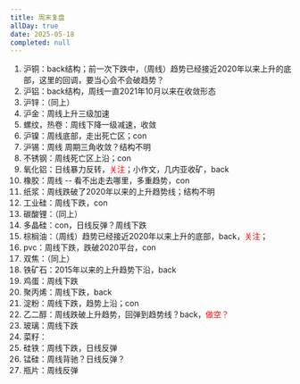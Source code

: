 ```yaml
---
title: 周末复盘
allDay: true
date: 2025-05-18
completed: null
---
```

1. 沪铜：back结构；前一次下跌中，（周线）趋势已经接近2020年以来上升的底部，这里的回调，要当心会不会破趋势？
2. 沪铝：back结构，周线一直2021年10月以来在收敛形态
3. 沪锌：（同上）
4. 沪金：周线上升三级加速
5. 螺纹，热卷：周线下降一级减速，收敛
6. 沪镍：周线底部，走出死亡区；con
7. 沪锡：周线 周期三角收敛？结构不明
8. 不锈钢：周线死亡区上沿；con
9. 氧化铝：日线暴力反转，<font color=Red>关注</font>；小作文，几内亚收矿，back
10. 橡胶：周线 -- 看不出走去哪里，多重趋势，con
11. 纸浆：周线跌破了2020年以来的上升趋势线；结构不明
12. 工业硅：周线下跌，con
13. 碳酸锂：（同上）
14. 多晶硅：con，日线反弹？周线下跌
15. 棕榈油：（周线）趋势已经接近2020年以来上升的底部，back，<font color=Red>关注</font>；
16. pvc：周线下跌，跌破2020平台，con
17. 双焦：（同上）
18. 铁矿石：2015年以来的上升趋势下沿，back
19. 鸡蛋：周线下跌
20. 聚丙烯：周线下跌，back
21. 淀粉：周线下跌，趋势上沿；con
22. 乙二醇：周线跌破上升趋势，回弹到趋势线？back，<font color=Red>做空？</font>
23. 玻璃：周线下跌
24. 菜籽：
25. 硅铁：周线下跌，日线反弹
26. 锰硅：周线背驰？日线反弹？
27. 瓶片：周线反弹